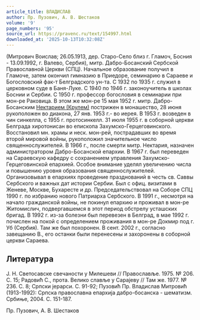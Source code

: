 ```yaml
---
article_title: ВЛАДИСЛАВ
author: Пр. Пузович, А. В. Шестаков
volume: '9'
page_numbers: '95'
source_url: https://pravenc.ru/text/154997.html
downloaded_at: '2025-10-13T10:32:08Z'
---
```


(Митрович Воислав; 26.05.1913, дер. Старо-Село близ г. Гламоч, Босния - 13.09.1992, г. Валево, Сербия), митр. Дабро-Босанский Сербской Православной Церкви (СПЦ). Начальное образование получил в Гламоче, затем окончил гимназию в Приедоре, семинарию в Сараеве и Богословский фак-т Белградского ун-та. С 1932 по 1935 г. служил в церковном суде в Баня-Луке. С 1940 по 1946 г. законоучитель в школах Боснии и Сербии. С 1950 г. профессор богословия в семинарии при мон-ре Раковица. В этом же мон-ре 15 мая 1952 г. митр. Дабро-Босанским [Нектарием (Крулем)](<https://pravenc.ru/text/Нектарием (Крулем).html>) пострижен в монашество, 28 июня рукоположен во диакона, 27 янв. 1953 г.- во иерея. В 1953 г. возведен в чин синкелла, с 1955 г. протосинкелл. 31 июля 1955 г. в соборной церкви Белграда хиротонисан во епископа Захумско-Герцеговинского. Восстановил мн. храмы и неск. мон-рей, пострадавших во время второй мировой войны, рукоположил значительное число священнослужителей. В 1966 г., после смерти митр. Нектария, назначен администратором Дабро-Босанской епархии. В 1967 г. был переведен на Сараевскую кафедру с сохранением управления Захумско-Герцеговинской епархией. Особое внимание уделял увеличению числа и повышению уровня образования священнослужителей. Организовывал в епархиях проведение празднований в честь св. Саввы Сербского и важных дат истории Сербии. Был с офиц. визитами в Женеве, Москве, Бухаресте и др. Председательствовал на Соборе СПЦ 1990 г. по избранию нового Патриарха Сербского. В 1991 г., несмотря на начало гражданской войны, не покинул епархию и проживал в мон-ре Житомислич, подвергавшемся в этот период обстрелу усташских бригад. В 1992 г. из-за болезни был перевезен в Белград, в мае 1992 г. почислен на покой с определением проживания в мон-ре Докмир под г. Уб (Сербия). Там же был похоронен. В сент. 2002 г., согласно завещанию В., его останки были перенесены и захоронены в соборной церкви Сараева.

## Литература

J. Н. Светосавске свечаности у Милешеви // Православље. 1975. № 206. С. 15; Радовић С., прота. Велико славље у Сараjеву // Там же. 1977. № 236. С. 8; Српски jерарси. С. 91-92; Пузовић Пр. Владислав Митровић (1913-1992): Српска православна епархиjа дабро-босанска - шематизм. Србиње, 2004. С. 151-187.

Пр. Пузович, А. В. Шестаков
